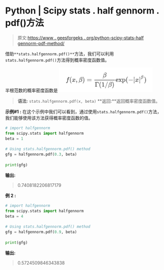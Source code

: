 # Python | Scipy stats . half gennorm . pdf()方法

> 原文:[https://www . geesforgeks . org/python-scipy-stats-half gennorm-pdf-method/](https://www.geeksforgeeks.org/python-scipy-stats-halfgennorm-pdf-method/)

借助`**stats.halfgennorm.pdf()**`方法，我们可以利用`stats.halfgennorm.pdf()`方法得到概率密度函数值。

半根范数的概率密度函数是
![](img/6c3e28301a788e0bb8dde099720345fc.png)

> **语法:** `stats.halfgennorm.pdf(x, beta)`
> **返回:**返回概率密度函数值。

**示例#1 :**
在这个示例中我们可以看到，通过使用`stats.halfgennorm.pdf()`方法，我们能够使用该方法获得概率密度函数的值。

```py
# import halfgennorm
from scipy.stats import halfgennorm
beta = 1

# Using stats.halfgennorm.pdf() method
gfg = halfgennorm.pdf(0.3, beta)

print(gfg)
```

**输出:**

> 0.7408182206817179

**例 2 :**

```py
# import halfgennorm
from scipy.stats import halfgennorm
beta = 4

# Using stats.halfgennorm.pdf() method
gfg = halfgennorm.pdf(0.9, beta)

print(gfg)
```

**输出:**

> 0.5724509846343838